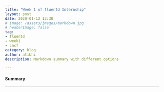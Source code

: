 ```yaml
---
title: "Week 1 of fluentd Internship"
layout: post
date: 2020-01-12 13:30
# image: /assets/images/markdown.jpg
# headerImage: false
tag:
- fluentd
- week1
- cncf
category: blog
author: atibhi
description: Markdown summary with different options

---
```


#### Summary

---